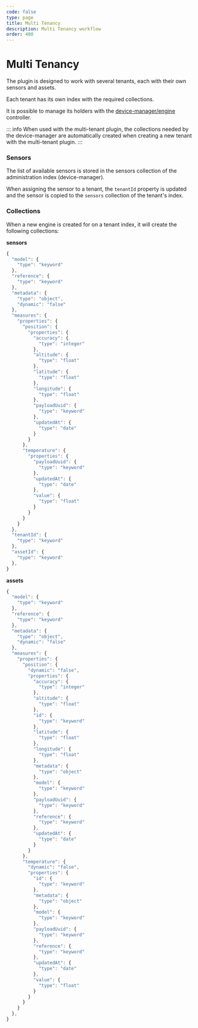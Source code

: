 ```yaml
---
code: false
type: page
title: Multi Tenancy
description: Multi Tenancy workflow
order: 400
---
```


# Multi Tenancy

The plugin is designed to work with several tenants, each with their own sensors and assets.

Each tenant has its own index with the required collections.

It is possible to manage its holders with the [device-manager/engine](/kuzzle-iot-platform/device-manager/1/controllers/engine) controller.

::: info
When used with the multi-tenant plugin, the collections needed by the device-manager are automatically created when creating a new tenant with the multi-tenant plugin.
:::

### Sensors

The list of available sensors is stored in the sensors collection of the administration index (device-manager).

When assigning the sensor to a tenant, the `tenantId` property is updated and the sensor is copied to the `sensors` collection of the tenant's index.

### Collections

When a new engine is created for on a tenant index, it will create the following collections:

**sensors**

```js
{
  "model": {
    "type": "keyword"
  },
  "reference": {
    "type": "keyword"
  },
  "metadata": {
    "type": "object",
    "dynamic": "false"
  },
  "measures": {
    "properties": {
      "position": {
        "properties": {
          "accuracy": {
            "type": "integer"
          },
          "altitude": {
            "type": "float"
          },
          "latitude": {
            "type": "float"
          },
          "longitude": {
            "type": "float"
          },
          "payloadUuid": {
            "type": "keyword"
          },
          "updatedAt": {
            "type": "date"
          }
        }
      },
      "temperature": {
        "properties": {
          "payloadUuid": {
            "type": "keyword"
          },
          "updatedAt": {
            "type": "date"
          },
          "value": {
            "type": "float"
          }
        }
      }
    }
  },
  "tenantId": {
    "type": "keyword"
  },
  "assetId": {
    "type": "keyword"
  },
}
```

**assets**

```js
{  
  "model": {
    "type": "keyword"
  },
  "reference": {
    "type": "keyword"
  },
  "metadata": {
    "type": "object",
    "dynamic": "false"
  },
  "measures": {
    "properties": {
      "position": {
        "dynamic": "false",
        "properties": {
          "accuracy": {
            "type": "integer"
          },
          "altitude": {
            "type": "float"
          },
          "id": {
            "type": "keyword"
          },
          "latitude": {
            "type": "float"
          },
          "longitude": {
            "type": "float"
          },
          "metadata": {
            "type": "object"
          },
          "model": {
            "type": "keyword"
          },
          "payloadUuid": {
            "type": "keyword"
          },
          "reference": {
            "type": "keyword"
          },
          "updatedAt": {
            "type": "date"
          }
        }
      },
      "temperature": {
        "dynamic": "false",
        "properties": {
          "id": {
            "type": "keyword"
          },
          "metadata": {
            "type": "object"
          },
          "model": {
            "type": "keyword"
          },
          "payloadUuid": {
            "type": "keyword"
          },
          "reference": {
            "type": "keyword"
          },
          "updatedAt": {
            "type": "date"
          },
          "value": {
            "type": "float"
          }
        }
      }
    }
  },
}
```

